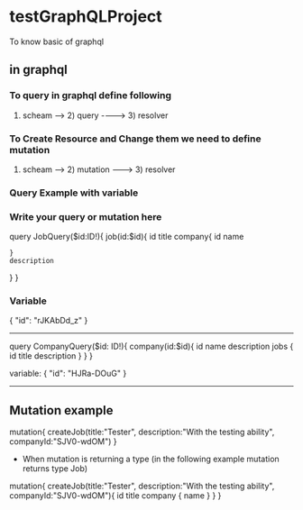 # testGraphQLProject
To know basic of graphql

## in graphql 
### To query in graphql define following 
 1) scheam --> 2) query ----> 3) resolver 
### To Create Resource and Change them we need to define mutation
 1) scheam --> 2) mutation ---> 3) resolver 

### Query Example with variable 

### Write your query or mutation here

 query JobQuery($id:ID!){
  job(id:$id){
    id
    title
    company{
       id
      name
      
    }
    description
    
  }
}

### Variable 

{
  "id": "rJKAbDd_z"
}

------------
query CompanyQuery($id: ID!){
  company(id:$id){
    id
    name
    description
    jobs {
      id
      title
      description
    }
  }
}

variable:
{
  "id": "HJRa-DOuG"
}

----------------------------

## Mutation example 

mutation{
  createJob(title:"Tester",
            description:"With the testing ability", 
             companyId:"SJV0-wdOM")
}

* When mutation is returning a type (in the following example mutation returns type Job)

mutation{
  createJob(title:"Tester",
            description:"With the testing ability", 
             companyId:"SJV0-wdOM"){
     id
    title
    company {
      name
    }
  }
}